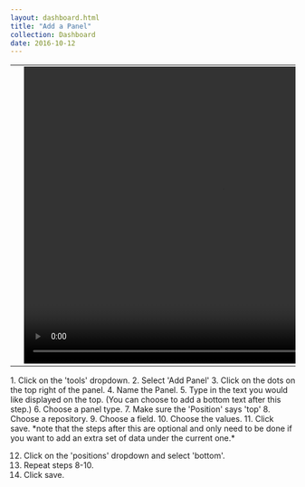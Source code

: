 ```yaml
---
layout: dashboard.html
title: "Add a Panel"
collection: Dashboard
date: 2016-10-12
---
```


<table>
<tr>
<td width="50px"></td>
<td width="700px">
<video width="700" height="525" controls>
	<source src="/assets/video/Dashboard/How_to_create_a_panel.mp4" type="video/mp4">
	Your browser does not support the video tag.
</video>
</td>
<td width="50px"></td>
</tr>
</table>
1. Click on the 'tools' dropdown.
2. Select 'Add Panel'
3. Click on the dots on the top right of the panel.
4. Name the Panel.
5. Type in the text you would like displayed on the top. (You can choose to add a bottom text after this step.)
6. Choose a panel type.
7. Make sure the 'Position' says 'top'
8. Choose a repository.
9. Choose a field.
10. Choose the values.
11. Click save.
*note that the steps after this are optional and only need to be done if you want to add an extra set of data under the current one.*

12. Click on the 'positions' dropdown and select 'bottom'.
13. Repeat steps 8-10.
14. Click save.
